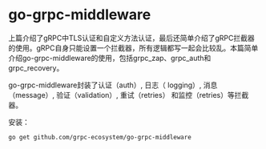 # go-grpc-middleware

上篇介绍了gRPC中TLS认证和自定义方法认证，最后还简单介绍了gRPC拦截器的使用。gRPC自身只能设置一个拦截器，所有逻辑都写一起会比较乱。本篇简单介绍go-grpc-middleware的使用，包括grpc_zap、grpc_auth和grpc_recovery。

go-grpc-middleware封装了认证（auth）, 日志（ logging）, 消息（message）, 验证（validation）, 重试（retries） 和监控（retries）等拦截器。

安装：

```shell
go get github.com/grpc-ecosystem/go-grpc-middleware
```

